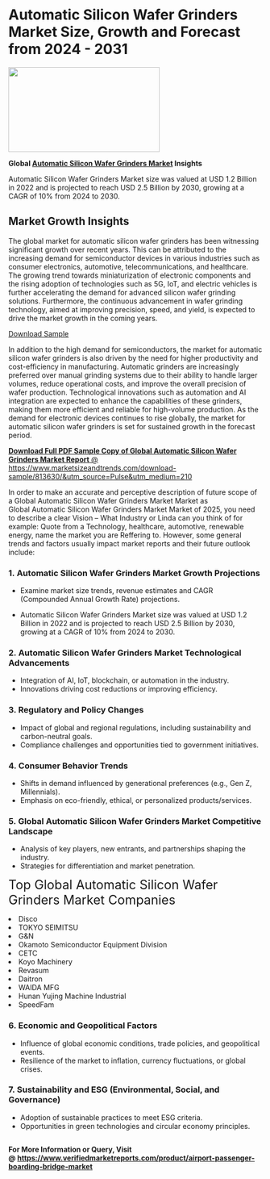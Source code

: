 <H1>Automatic Silicon Wafer Grinders Market Size, Growth and Forecast from 2024 - 2031</H1><img class="aligncenter size-medium wp-image-584254" src="https://thirdeyenews.in/wp-content/uploads/2024/09/Global-Market-Research-300x168.jpeg" alt="" width="300" height="168" /><p><strong>Global&nbsp;<a href="https://www.marketsizeandtrends.com/download-sample/813630/&amp;utm_source=Pulse&amp;utm_medium=210">Automatic Silicon Wafer Grinders Market</a> Insights</strong></p><p>Automatic Silicon Wafer Grinders Market size was valued at USD 1.2 Billion in 2022 and is projected to reach USD 2.5 Billion by 2030, growing at a CAGR of 10% from 2024 to 2030.</p><p><h2>Market Growth Insights</h2> <p>The global market for automatic silicon wafer grinders has been witnessing significant growth over recent years. This can be attributed to the increasing demand for semiconductor devices in various industries such as consumer electronics, automotive, telecommunications, and healthcare. The growing trend towards miniaturization of electronic components and the rising adoption of technologies such as 5G, IoT, and electric vehicles is further accelerating the demand for advanced silicon wafer grinding solutions. Furthermore, the continuous advancement in wafer grinding technology, aimed at improving precision, speed, and yield, is expected to drive the market growth in the coming years.</p> <p><a href="#">Download Sample</a></p> <p>In addition to the high demand for semiconductors, the market for automatic silicon wafer grinders is also driven by the need for higher productivity and cost-efficiency in manufacturing. Automatic grinders are increasingly preferred over manual grinding systems due to their ability to handle larger volumes, reduce operational costs, and improve the overall precision of wafer production. Technological innovations such as automation and AI integration are expected to enhance the capabilities of these grinders, making them more efficient and reliable for high-volume production. As the demand for electronic devices continues to rise globally, the market for automatic silicon wafer grinders is set for sustained growth in the forecast period.</p> <p><a href="#"></p><p><span class=""><strong>Download Full PDF Sample Copy of Global Automatic Silicon Wafer Grinders Market Report</strong> @ <a href="https://www.marketsizeandtrends.com/download-sample/813630/&amp;utm_source=Pulse&amp;utm_medium=210" target="_blank">https://www.marketsizeandtrends.com/download-sample/813630/&amp;utm_source=Pulse&amp;utm_medium=210</a></span></p><p>In order to make an accurate and perceptive description of future scope of a Global&nbsp;Automatic Silicon Wafer Grinders Market Market as Global&nbsp;Automatic Silicon Wafer Grinders Market Market of 2025, you need to describe a clear Vision &ndash; What Industry or Linda can you think of for example: Quote from a Technology, healthcare, automotive, renewable energy, name the market you are Reffering to. However, some general trends and factors usually impact market reports and their future outlook include:</p><h3>1.&nbsp;<strong>Automatic Silicon Wafer Grinders Market Growth Projections</strong></h3><ul><li>Examine market size trends, revenue estimates and CAGR (Compounded Annual Growth Rate) projections.</li><li><p>Automatic Silicon Wafer Grinders Market size was valued at USD 1.2 Billion in 2022 and is projected to reach USD 2.5 Billion by 2030, growing at a CAGR of 10% from 2024 to 2030.</p></li></ul><h3>2.&nbsp;<strong>Automatic Silicon Wafer Grinders Market Technological Advancements</strong></h3><ul><li>Integration of AI, IoT, blockchain, or automation in the industry.</li><li>Innovations driving cost reductions or improving efficiency.</li></ul><h3>3.&nbsp;<strong>Regulatory and Policy Changes</strong></h3><ul><li>Impact of global and regional regulations, including sustainability and carbon-neutral goals.</li><li>Compliance challenges and opportunities tied to government initiatives.</li></ul><h3>4.&nbsp;<strong>Consumer Behavior Trends</strong></h3><ul><li>Shifts in demand influenced by generational preferences (e.g., Gen Z, Millennials).</li><li>Emphasis on eco-friendly, ethical, or personalized products/services.</li></ul><h3>5.&nbsp;<strong>Global Automatic Silicon Wafer Grinders Market Competitive Landscape</strong></h3><ul><li>Analysis of key players, new entrants, and partnerships shaping the industry.</li><li>Strategies for differentiation and market penetration.</li></ul><p data-pm-slice="1 1 []"><span style="color: inherit; font-family: inherit; font-size: 25px;">Top Global Automatic Silicon Wafer Grinders Market Companies</span></p><div class="" data-test-id=""><p><li>Disco</li><li> TOKYO SEIMITSU</li><li> G&N</li><li> Okamoto Semiconductor Equipment Division</li><li> CETC</li><li> Koyo Machinery</li><li> Revasum</li><li> Daitron</li><li> WAIDA MFG</li><li> Hunan Yujing Machine Industrial</li><li> SpeedFam</li></p></div><h3>6.&nbsp;<strong>Economic and Geopolitical Factors</strong></h3><ul><li>Influence of global economic conditions, trade policies, and geopolitical events.</li><li>Resilience of the market to inflation, currency fluctuations, or global crises.</li></ul><h3>7.&nbsp;<strong>Sustainability and ESG (Environmental, Social, and Governance)</strong></h3><ul><li>Adoption of sustainable practices to meet ESG criteria.</li><li>Opportunities in green technologies and circular economy principles.</li></ul><h2><strong style="font-size: 14px;">For More Information or Query, Visit @&nbsp;</strong><a style="background-color: #ffffff; font-size: 14px;" href="https://www.marketsizeandtrends.com/report/automatic-silicon-wafer-grinders-market/" target="_blank">https://www.verifiedmarketreports.com/product/airport-passenger-boarding-bridge-market</a></h2>
